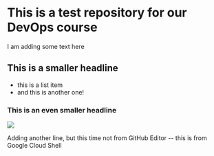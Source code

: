 # This is a test repository for our DevOps course

I am adding some text here

## This is a smaller headline

* this is a list item
* and this is another one!

### This is an even smaller headline

![](sentosa.jpg)

Adding another line, but this time not from GitHub Editor -- this is from Google Cloud Shell

